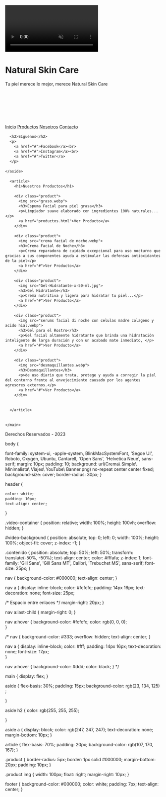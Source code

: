 <!DOCTYPE html>
<html>

<head>
  
  <title>Natural Skin Care</title>
  <link rel="stylesheet" href="inicio.css">
</head>

<body>
    <div class="video-container">
        <video autoplay muted loop id="video-background">
            <source src="Skin Care Product example commercial.mp4" type="video/mp4">
            Tu navegador no soporta el elemento de video.
        </video>
        <div class="contenido">
            <!-- Agrega tu contenido aquí --> 
            <h1>Natural Skin Care</h1>
            <p>Tu piel merece lo mejor, merece Natural Skin Care</p>
        </div>
    </div>
  <header>
  <br>
  </header>
<br>
<br>
  <nav>
    <a href="#">Inicio</a>
    <a href="Productos.html">Productos</a>
    <a href="nosotros.html">Nosotros</a>
    <a href="contacto.html">Contacto</a>
  </nav>

  <main>
    <aside>

      <h2>Síguenos</h2>
      <p>
        <a href="#">Facebook</a><br>
        <a href="#">Instagram</a><br>
        <a href="#">Twitter</a>
      </p>

    </aside>

      <article>
        <h1>Nuestros Productos</h1>
        
        <div class="product">
          <img src="graso.webp">
          <h3>Espuma Facial para piel grasa</h3>
          <p>Limpiador suave elaborado con ingredientes 100% naturales...</p>
          <a href="productos.html">Ver Producto</a>
        </div>
        
        <div class="product">  
          <img src="crema facial de noche.webp"> 
          <h3>Crema Facial de Noche</h3>
          <p>Crema reparadora de cuidado excepcional para uso nocturno que gracias a sus componentes ayuda a estimular las defensas antioxidantes de la piel</p> 
          <a href="#">Ver Producto</a>
        </div>
        
        <div class="product">
          <img src="Gel-Hidratante-x-50-ml.jpg">
          <h3>Gel Hidratante</h3> 
          <p>Crema nutritiva y ligera para hidratar tu piel...</p>        
          <a href="#">Ver Producto</a>
        </div>
        
        <div class="product">
          <img src="serums facial di noche con celulas madre colageno y acido hial.webp">
          <h3>Gel para el Rostro</h3> 
          <p>Gel facial altamente hidratante que brinda una hidratación inteligente de larga duración y con un acabado mate inmediato, </p>        
          <a href="#">Ver Producto</a>
        </div>
  
        <div class="product">
          <img src="desmaquillantes.webp">
          <h3>Desmaquillantes</h3> 
          <p>de uso diario que trata, protege y ayuda a corregir la piel del contorno frente al envejecimiento causado por los agentes agresores externos.</p>        
          <a href="#">Ver Producto</a>
        </div>
        
  
      </article>
      
      
    </main>

  <footer>
    Derechos Reservados - 2023
  </footer>

</body>

</html>

body {
  
  font-family: system-ui, -apple-system, BlinkMacSystemFont, 'Segoe UI', Roboto, Oxygen, Ubuntu, Cantarell, 'Open Sans', 'Helvetica Neue', sans-serif;
    margin: 10px;
    padding: 10;
    background: url(Crema\ Simple\ Minimalista\ Viajes\ YouTube\ Banner.png) no-repeat center center fixed;
    background-size: cover;
    border-radius: 30px;
  }
  
  header {
   
    color: white;
    padding: 10px;
    text-align: center;
  }

  .video-container {
    position: relative;
    width: 100%;
    height: 100vh;
    overflow: hidden;
}

#video-background {
    position: absolute;
    top: 0;
    left: 0;
    width: 100%;
    height: 100%;
    object-fit: cover;
    z-index: -1;
}

.contenido {
    position: absolute;
    top: 50%;
    left: 50%;
    transform: translate(-50%, -50%);
    text-align: center;
    color: #fffafa;
    z-index: 1;
    font-family: 'Gill Sans', 'Gill Sans MT', Calibri, 'Trebuchet MS', sans-serif;
    font-size: 25px;
}

nav {
  background-color: #000000;
  text-align: center;
}

nav a {
  display: inline-block;
  color: #fcfcfc; 
  padding: 14px 16px;
  text-decoration: none;
  font-size: 25px;

  /* Espacio entre enlaces */
  margin-right: 20px; 
}

nav a:last-child {
   margin-right: 0;
}

nav a:hover {
  background-color: #fcfcfc;
  color: rgb(0, 0, 0);  
}



  /* nav {
    background-color: #333;
    overflow: hidden;
    text-align: center; 
  }
  
  nav a {
    display: inline-block;
    color: #fff;
    padding: 14px 16px;
    text-decoration: none;
    font-size: 17px;  
  }
  
  nav a:hover {
    background-color: #ddd;
    color: black;
  } */
  
  main {
    display: flex; 
  }
  
  aside {
    flex-basis: 30%;
    padding: 15px;
    background-color: rgb(23, 134, 125)
    ;
 
  }
  
  aside h2 {
    color: rgb(255, 255, 255);
    
  } 
  
  aside a {
    display: block;
    color: rgb(247, 247, 247);
    text-decoration: none;
    margin-bottom: 10px;
  }
  
  article {
    flex-basis: 70%;
    padding: 20px;
    background-color: rgb(107, 170, 167); 
  }  
  
  .product {
    border-radius: 5px;
    border: 1px solid #000000;
    margin-bottom: 20px;
    padding: 10px;
  }
  
  .product img {
    width: 100px;
    float: right;
    margin-right: 10px;
  } 
  
  footer {
    background-color: #000000;
    color: white;
    padding: 7px;
    text-align: center; 
  }
